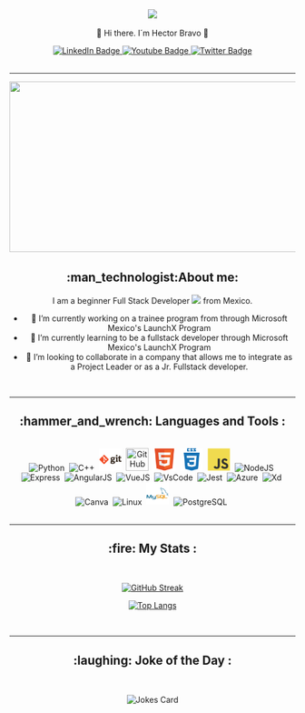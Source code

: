 

<div id="header" align="center">
  
  <img src="https://media.giphy.com/media/M9gbBd9nbDrOTu1Mqx/giphy.gif" width="100"/>
  
  👋 Hi there. I´m Hector Bravo 👋
      
</div>

<div id="badges" align="center">
  
  <a href="https://www.linkedin.com/in/hectorgbravo" target="_blank">
    <img src="https://img.shields.io/badge/LinkedIn-blue?style=for-the-badge&logo=linkedin&logoColor=white" alt="LinkedIn Badge"/>
  </a>
  <a href="https://www.youtube.com/channel/UC5cPn4xEB0T7VFcAdVGCWhg" target="_blank">
    <img src="https://img.shields.io/badge/YouTube-red?style=for-the-badge&logo=youtube&logoColor=white" alt="Youtube Badge"/>
  </a>
  <a href="https://twitter.com/mexmovil" target="_blank"> 
    <img src="https://img.shields.io/badge/Twitter-blue?style=for-the-badge&logo=twitter&logoColor=white" alt="Twitter Badge"/>
   </a>
   <br>
  <img src="https://komarev.com/ghpvc/?username=HectorGbravo&style=flat-square&color=blue" alt=""/>
</div>
<hr>
<div align="center">
  <img src="https://media.giphy.com/media/dWesBcTLavkZuG35MI/giphy.gif" width="600" height="300"/>
</div>
<div align="center">
  <h2> :man_technologist:About me: </h2>
  I am a beginner Full Stack Developer <img src="https://media.giphy.com/media/WUlplcMpOCEmTGBtBW/giphy.gif" width="30"> from Mexico.

- 🔭 I’m currently working on a trainee program from through Microsoft Mexico's LaunchX Program
- 🌱 I’m currently learning to be a fullstack developer through Microsoft Mexico's LaunchX Program 
- 👯 I’m looking to collaborate in a company that allows me to integrate as a Project Leader or as a Jr. Fullstack developer.
<br>
<hr>
<div align="center">
  <h2>:hammer_and_wrench: Languages and Tools :</h2>
  <br>
</div>
<div>
  <img src="https://github.com/HectorGbravo/devicon/blob/master/icons/python/python-original-wordmark.svg" title="Python" alt="Python" width="40" height="40"/>&nbsp;
  <img src="https://github.com/HectorGbravo/devicon/blob/master/icons/cplusplus/cplusplus-line.svg" title="C++" alt="C++" width="40" height="40"/>&nbsp;
  <img src="https://github.com/devicons/devicon/blob/master/icons/git/git-original-wordmark.svg" title="Git" **alt="Git" width="40" height="40"/>&nbsp;
  <img src="https://github.com/HectorGbravo/devicon/blob/master/icons/github/github-original.svg" title="GitHub" **alt="GitHub" width="40" height="40"/>&nbsp;
  <img src="https://github.com/devicons/devicon/blob/master/icons/html5/html5-original.svg" title="HTML5" alt="HTML" width="40" height="40"/>&nbsp;
  <img src="https://github.com/devicons/devicon/blob/master/icons/css3/css3-plain-wordmark.svg"  title="CSS3" alt="CSS" width="40" height="40"/>&nbsp;
  <img src="https://github.com/devicons/devicon/blob/master/icons/javascript/javascript-original.svg" title="JavaScript" alt="JavaScript" width="40"  height="40"/>&nbsp;
  <img src="https://github.com/HectorGbravo/devicon/blob/master/icons/nodejs/nodejs-original.svg" title="NodeJS" alt="NodeJS" width="40" height="40"/>&nbsp;    
  <img src="https://github.com/HectorGbravo/devicon/blob/master/icons/express/express-original-wordmark.svg" title="Express" alt="Express" width="40" height="40"/>&nbsp;    
  <img src="https://github.com/HectorGbravo/devicon/blob/master/icons/angularjs/angularjs-original.svg" title="AngularJS"  alt="AngularJS" width="40" height="40"/>&nbsp;
  <img src="https://github.com/HectorGbravo/devicon/blob/master/icons/vuejs/vuejs-original-wordmark.svg" title="VueJS"  alt="VueJS" width="40" height="40"/>&nbsp;
  <img src="https://github.com/HectorGbravo/devicon/blob/master/icons/vscode/vscode-original-wordmark.svg" title="VsCode" alt="VsCode" width="40" height="40"/>&nbsp;
  <img src="https://github.com/HectorGbravo/devicon/blob/master/icons/jest/jest-plain.svg" title="Jest" alt="Jest" width="40" height="40"/>&nbsp;
  <img src="https://github.com/HectorGbravo/devicon/blob/master/icons/azure/azure-original-wordmark.svg" title="Azure" alt="Azure" width="40" height="40"/>&nbsp;
  <img src="https://github.com/HectorGbravo/devicon/blob/master/icons/xd/xd-plain.svg" title="Xd" alt="Xd" width="40" height="40"/>&nbsp;
  <img src="https://github.com/HectorGbravo/devicon/blob/master/icons/canva/canva-original.svg" title="Canva" alt="Canva" width="40" height="40"/>&nbsp;
  <img src="https://github.com/HectorGbravo/devicon/blob/master/icons/linux/linux-original.svg" title="Linux" alt="Linux" width="40" height="40"/>&nbsp;
  <img src="https://github.com/devicons/devicon/blob/master/icons/mysql/mysql-original-wordmark.svg" title="MySQL"  alt="MySQL" width="40" height="40"/>&nbsp;
  <img src="https://github.com/HectorGbravo/devicon/blob/master/icons/postgresql/postgresql-original-wordmark.svg" title="PostgreSQL"  alt="PostgreSQL" width="40" height="40"/>&nbsp;
   
</div>
<br>
<hr>
  
<div align="center">
  <h2>:fire: My Stats : </h2>
  <br>
</div>
  
[![GitHub Streak](http://github-readme-streak-stats.herokuapp.com?user=HectorGbravo&theme=dark&background=000000)](https://git.io/streak-stats)
  
[![Top Langs](https://github-readme-stats.vercel.app/api/top-langs/?username=HectorGbravo&layout=compact&theme=vision-friendly-dark)](https://github.com/anuraghazra/github-readme-stats)

<br>
<hr>
<div align="center">
  <h2>:laughing: Joke of the Day : </h2>
  <br>
</div>
  
  
 ![Jokes Card](https://readme-jokes.vercel.app/api)

